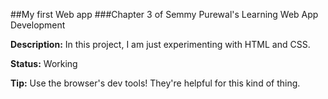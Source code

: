 ##My first Web app
###Chapter 3 of Semmy Purewal's Learning Web App Development

__Description:__ In this project, I am just experimenting with HTML and CSS.

__Status:__ Working

__Tip:__ Use the browser's dev tools! They're helpful for this kind of thing.
